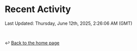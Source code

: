 # Recent Activity

<!--RECENT_ACTIVITY:start-->
<!--RECENT_ACTIVITY:end-->

<!--RECENT_ACTIVITY:last_update-->
Last Updated: Thursday, June 12th, 2025, 2:26:06 AM (GMT)
<!--RECENT_ACTIVITY:last_update_end-->

<br>

↩️ [Back to the home page](/README.md)
